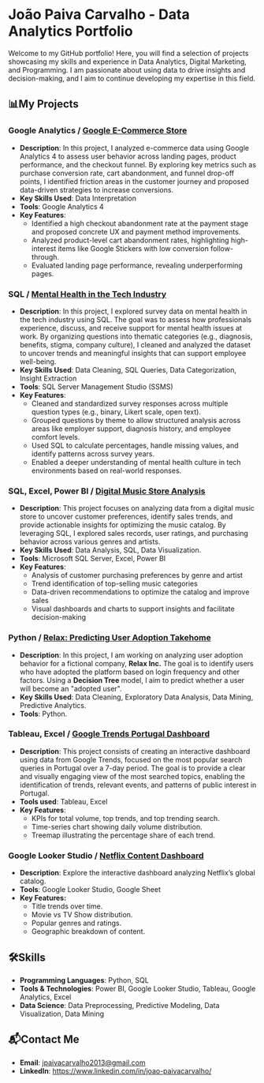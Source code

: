 # João Paiva Carvalho - Data Analytics Portfolio

Welcome to my GitHub portfolio! Here, you will find a selection of projects showcasing my skills and experience in Data Analytics, Digital Marketing, and Programming. 
I am passionate about using data to drive insights and decision-making, and I aim to continue developing my expertise in this field.

## 📊My Projects

### Google Analytics / [Google E-Commerce Store](https://github.com/JPaivaCarvalho/Portfolio/blob/main/Google%20Merchandise%20Store%20-%20Google%20Analytics.md)
- **Description**: In this project, I analyzed e-commerce data using Google Analytics 4 to assess user behavior across landing pages, product performance, and the checkout funnel. By exploring key metrics such as purchase conversion rate, cart abandonment, and funnel drop-off points, I identified friction areas in the customer journey and proposed data-driven strategies to increase conversions.
- **Key Skills Used**: Data Interpretation
- **Tools**: Google Analytics 4
- **Key Features**:
  - Identified a high checkout abandonment rate at the payment stage and proposed concrete UX and payment method improvements.
  - Analyzed product-level cart abandonment rates, highlighting high-interest items like Google Stickers with low conversion follow-through.
  - Evaluated landing page performance, revealing underperforming pages.

### SQL / [Mental Health in the Tech Industry](https://github.com/JPaivaCarvalho/Portfolio/blob/main/Mental%20Health%20in%20Tech%20Industry/Mental%20Health%20in%20the%20Tech%20Industry.md)
- **Description**: In this project, I explored survey data on mental health in the tech industry using SQL. The goal was to assess how professionals experience, discuss, and receive support for mental health issues at work. By organizing questions into thematic categories (e.g., diagnosis, benefits, stigma, company culture), I cleaned and analyzed the dataset to uncover trends and meaningful insights that can support employee well-being.
- **Key Skills Used**: Data Cleaning, SQL Queries, Data Categorization, Insight Extraction
- **Tools**: SQL Server Management Studio (SSMS)
- **Key Features**:
  - Cleaned and standardized survey responses across multiple question types (e.g., binary, Likert scale, open text).  
  - Grouped questions by theme to allow structured analysis across areas like employer support, diagnosis history, and employee comfort levels.  
  - Used SQL to calculate percentages, handle missing values, and identify patterns across survey years.  
  - Enabled a deeper understanding of mental health culture in tech environments based on real-world responses.

### SQL, Excel, Power BI / [Digital Music Store Analysis](https://github.com/JPaivaCarvalho/Portfolio/tree/main/Digital%20Music%20Store%20Analysis)
- **Description**: This project focuses on analyzing data from a digital music store to uncover customer preferences, identify sales trends, and provide actionable insights for optimizing the music catalog. By leveraging SQL, I explored sales records, user ratings, and purchasing behavior across various genres and artists.
- **Key Skills Used**: Data Analysis, SQL, Data Visualization.
- **Tools**: Microsoft SQL Server, Excel, Power BI
- **Key Features**:
  - Analysis of customer purchasing preferences by genre and artist
  - Trend identification of top-selling music categories
  - Data-driven recommendations to optimize the catalog and improve sales
  - Visual dashboards and charts to support insights and facilitate decision-making

### Python / [Relax: Predicting User Adoption Takehome](https://github.com/JPaivaCarvalho/Portfolio/blob/main/Relax_Predicting_User_Adoption_Takehome.ipynb)
- **Description**: In this project, I am working on analyzing user adoption behavior for a fictional company, **Relax Inc.** The goal is to identify users who have adopted
  the platform based on login frequency and other factors. Using a **Decision Tree** model, I aim to predict whether a user will become an "adopted user".
- **Key Skills Used**: Data Cleaning, Exploratory Data Analysis, Data Mining, Predictive Analytics.
- **Tools**: Python.

### Tableau, Excel / [Google Trends Portugal Dashboard](https://public.tableau.com/app/profile/jo.o.paiva.carvalho/viz/GoogleTrendsDashboardPortugal/Panel1)
- **Description**: This project consists of creating an interactive dashboard using data from Google Trends, focused on the most popular search queries in Portugal over a 7-day period. The goal is to provide a clear and visually engaging view of the most searched topics, enabling the identification of trends, relevant events, and patterns of public interest in Portugal.
- **Tools used**: Tableau, Excel
- **Key Features**:
  - KPIs for total volume, top trends, and top trending search.
  - Time-series chart showing daily volume distribution.
  - Treemap illustrating the percentage share of each trend.
 
### Google Looker Studio / [Netflix Content Dashboard](https://lookerstudio.google.com/s/laonNBS0l6M)
- **Description**: Explore the interactive dashboard analyzing Netflix’s global catalog.
- **Tools**: Google Looker Studio, Google Sheet
- **Key Features:**
  - Title trends over time.
  - Movie vs TV Show distribution.
  - Popular genres and ratings.
  - Geographic breakdown of content.

## 🛠️Skills
- **Programming Languages**: Python, SQL
- **Tools & Technologies**: Power BI, Google Looker Studio, Tableau, Google Analytics, Excel
- **Data Science**: Data Preprocessing, Predictive Modeling, Data Visualization, Data Mining

## 📬Contact Me
- **Email**: jpaivacarvalho2013@gmail.com
- **LinkedIn**: https://www.linkedin.com/in/joao-paivacarvalho/ 
